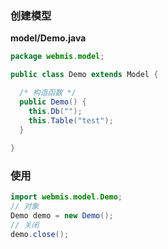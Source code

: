 ### 创建模型
**model/Demo.java**
```java
package webmis.model;

public class Demo extends Model {

  /* 构造函数 */
  public Demo() {
    this.Db("");
    this.Table("test");
  }
  
}
```

### 使用
```java
import webmis.model.Demo;
// 对象
Demo demo = new Demo();
// 关闭
demo.close();
```
